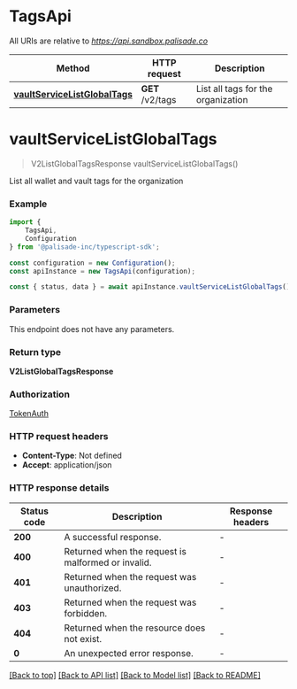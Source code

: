 # TagsApi

All URIs are relative to *https://api.sandbox.palisade.co*

|Method | HTTP request | Description|
|------------- | ------------- | -------------|
|[**vaultServiceListGlobalTags**](#vaultservicelistglobaltags) | **GET** /v2/tags | List all tags for the organization|

# **vaultServiceListGlobalTags**
> V2ListGlobalTagsResponse vaultServiceListGlobalTags()

List all wallet and vault tags for the organization

### Example

```typescript
import {
    TagsApi,
    Configuration
} from '@palisade-inc/typescript-sdk';

const configuration = new Configuration();
const apiInstance = new TagsApi(configuration);

const { status, data } = await apiInstance.vaultServiceListGlobalTags();
```

### Parameters
This endpoint does not have any parameters.


### Return type

**V2ListGlobalTagsResponse**

### Authorization

[TokenAuth](../README.md#TokenAuth)

### HTTP request headers

 - **Content-Type**: Not defined
 - **Accept**: application/json


### HTTP response details
| Status code | Description | Response headers |
|-------------|-------------|------------------|
|**200** | A successful response. |  -  |
|**400** | Returned when the request is malformed or invalid. |  -  |
|**401** | Returned when the request was unauthorized. |  -  |
|**403** | Returned when the request was forbidden. |  -  |
|**404** | Returned when the resource does not exist. |  -  |
|**0** | An unexpected error response. |  -  |

[[Back to top]](#) [[Back to API list]](../README.md#documentation-for-api-endpoints) [[Back to Model list]](../README.md#documentation-for-models) [[Back to README]](../README.md)


